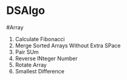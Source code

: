 # DSAlgo

#Array

1) Calculate Fibonacci
2) Merge Sorted Arrays Without Extra SPace
3) Pair SUm
4) Reverse INteger Number
5) Rotate Array
6) Smallest Difference